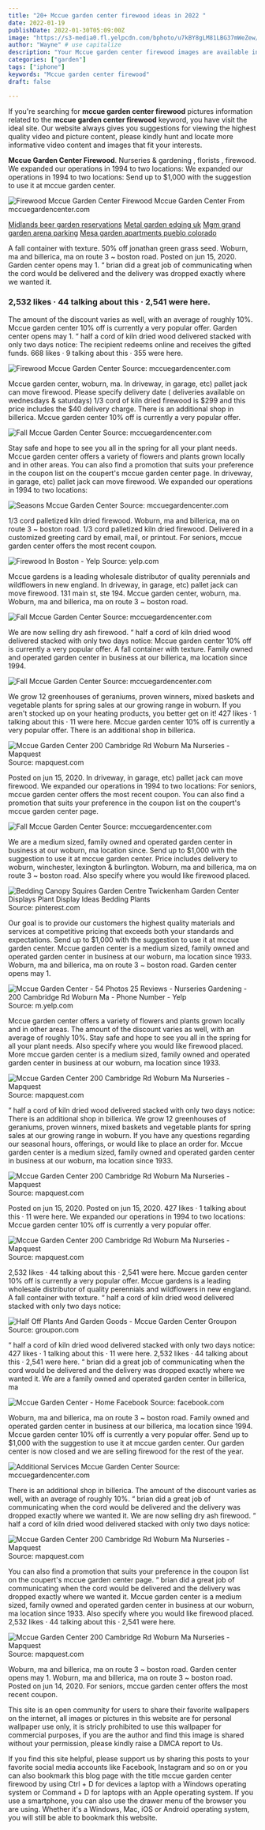 ```yaml
---
title: "20+ Mccue garden center firewood ideas in 2022 "
date: 2022-01-19
publishDate: 2022-01-30T05:09:00Z
image: "https://s3-media0.fl.yelpcdn.com/bphoto/u7kBY8gLM81LBG37mWeZew/l.jpg"
author: "Wayne" # use capitalize
description: "Your Mccue garden center firewood images are available in this site. Mccue garden center firewood are a topic that is being searched for and liked by netizens today. You can Find and Download the Mccue garden center firewood files here. Download all royalty-free photos and vectors."
categories: ["garden"]
tags: ["iphone"]
keywords: "Mccue garden center firewood"
draft: false

---
```


If you're searching for **mccue garden center firewood** pictures information related to the **mccue garden center firewood** keyword, you have visit the ideal  site.  Our website always  gives you  suggestions  for viewing  the highest  quality video and picture  content, please kindly hunt and locate more informative video content and images  that fit your interests.

**Mccue Garden Center Firewood**. Nurseries &amp; gardening , florists , firewood. We expanded our operations in 1994 to two locations: We expanded our operations in 1994 to two locations: Send up to $1,000 with the suggestion to use it at mccue garden center.

![Firewood Mccue Garden Center](https://static.wixstatic.com/media/6e9fb3_a5e4432e7dc447c68f9e6d89bfc6cf41~mv2.png/v1/fill/w_640,h_756,fp_0.50_0.50,q_90,usm_0.66_1.00_0.01/6e9fb3_a5e4432e7dc447c68f9e6d89bfc6cf41~mv2.webp "Firewood Mccue Garden Center")
Firewood Mccue Garden Center From mccuegardencenter.com

[Midlands beer garden reservations](/midlands-beer-garden-reservations/)
[Metal garden edging uk](/metal-garden-edging-uk/)
[Mgm grand garden arena parking](/mgm-grand-garden-arena-parking/)
[Mesa garden apartments pueblo colorado](/mesa-garden-apartments-pueblo-colorado/)

A fall container with texture. 50% off jonathan green grass seed. Woburn, ma and billerica, ma on route 3 ~ boston road. Posted on jun 15, 2020. Garden center opens may 1. “ brian did a great job of communicating when the cord would be delivered and the delivery was dropped exactly where we wanted it.

### 2,532 likes · 44 talking about this · 2,541 were here.

The amount of the discount varies as well, with an average of roughly 10%. Mccue garden center 10% off is currently a very popular offer. Garden center opens may 1. “ half a cord of kiln dried wood delivered stacked with only two days notice: The recipient redeems online and receives the gifted funds. 668 likes · 9 talking about this · 355 were here.


![Firewood Mccue Garden Center](https://static.wixstatic.com/media/6e9fb3_a5e4432e7dc447c68f9e6d89bfc6cf41~mv2.png/v1/fill/w_640,h_756,fp_0.50_0.50,q_90,usm_0.66_1.00_0.01/6e9fb3_a5e4432e7dc447c68f9e6d89bfc6cf41~mv2.webp "Firewood Mccue Garden Center")
Source: mccuegardencenter.com

Mccue garden center, woburn, ma. In driveway, in garage, etc) pallet jack can move firewood. Please specify delivery date ( deliveries available on wednesdays &amp; saturdays) 1/3 cord of kiln dried firewood is $299 and this price includes the $40 delivery charge. There is an additional shop in billerica. Mccue garden center 10% off is currently a very popular offer.

![Fall Mccue Garden Center](https://static.wixstatic.com/media/6e9fb3_9612e1052aac4578a8d3e8de0a374a96~mv2.jpg/v1/fill/w_602,h_480,al_c,q_80,usm_0.66_1.00_0.01/2516301_fallc00083.webp "Fall Mccue Garden Center")
Source: mccuegardencenter.com

Stay safe and hope to see you all in the spring for all your plant needs. Mccue garden center offers a variety of flowers and plants grown locally and in other areas. You can also find a promotion that suits your preference in the coupon list on the coupert&#039;s mccue garden center page. In driveway, in garage, etc) pallet jack can move firewood. We expanded our operations in 1994 to two locations:

![Seasons Mccue Garden Center](https://static.wixstatic.com/media/6e9fb3_19cf491505d446ea868f15c4a47dd21b~mv2_d_1512_2016_s_2.jpg/v1/fill/w_602,h_480,al_c,q_80,usm_0.66_1.00_0.01/IMG_2203.webp "Seasons Mccue Garden Center")
Source: mccuegardencenter.com

1/3 cord palletized kiln dried firewood. Woburn, ma and billerica, ma on route 3 ~ boston road. 1/3 cord palletized kiln dried firewood. Delivered in a customized greeting card by email, mail, or printout. For seniors, mccue garden center offers the most recent coupon.

![Firewood In Boston - Yelp](https://s3-media0.fl.yelpcdn.com/bphoto/R5T8YAxa6ges2KhAB2wTgA/ls.jpg "Firewood In Boston - Yelp")
Source: yelp.com

Mccue gardens is a leading wholesale distributor of quality perennials and wildflowers in new england. In driveway, in garage, etc) pallet jack can move firewood. 131 main st, ste 194. Mccue garden center, woburn, ma. Woburn, ma and billerica, ma on route 3 ~ boston road.

![Fall Mccue Garden Center](https://static.wixstatic.com/media/6e9fb3_525b170e363a4156a3d837694fcc14c7~mv2.jpg/v1/fill/w_602,h_480,al_c,q_80,usm_0.66_1.00_0.01/08-31B-1080x675.webp "Fall Mccue Garden Center")
Source: mccuegardencenter.com

We are now selling dry ash firewood. “ half a cord of kiln dried wood delivered stacked with only two days notice: Mccue garden center 10% off is currently a very popular offer. A fall container with texture. Family owned and operated garden center in business at our billerica, ma location since 1994.

![Fall Mccue Garden Center](https://static.wixstatic.com/media/6e9fb3_7d26ac2dd1864ac983d1a1af7b88212c~mv2_d_1512_2016_s_2.jpg/v1/fill/w_602,h_480,al_c,q_80,usm_0.66_1.00_0.01/IMG_3918_JPG.webp "Fall Mccue Garden Center")
Source: mccuegardencenter.com

We grow 12 greenhouses of geraniums, proven winners, mixed baskets and vegetable plants for spring sales at our growing range in woburn. If you aren&#039;t stocked up on your heating products, you better get on it! 427 likes · 1 talking about this · 11 were here. Mccue garden center 10% off is currently a very popular offer. There is an additional shop in billerica.

![Mccue Garden Center 200 Cambridge Rd Woburn Ma Nurseries - Mapquest](https://s3-media0.fl.yelpcdn.com/bphoto/2fsx6sjDK4Dqbor8EKQJiw/l.jpg "Mccue Garden Center 200 Cambridge Rd Woburn Ma Nurseries - Mapquest")
Source: mapquest.com

Posted on jun 15, 2020. In driveway, in garage, etc) pallet jack can move firewood. We expanded our operations in 1994 to two locations: For seniors, mccue garden center offers the most recent coupon. You can also find a promotion that suits your preference in the coupon list on the coupert&#039;s mccue garden center page.

![Fall Mccue Garden Center](https://static.wixstatic.com/media/6e9fb3_a9139e1c35f746ddbf269a95ff9345cb~mv2_d_3024_4032_s_4_2.jpg/v1/fill/w_602,h_480,al_c,q_80,usm_0.66_1.00_0.01/unnamed%20(4).webp "Fall Mccue Garden Center")
Source: mccuegardencenter.com

We are a medium sized, family owned and operated garden center in business at our woburn, ma location since. Send up to $1,000 with the suggestion to use it at mccue garden center. Price includes delivery to woburn, winchester, lexington &amp; burlington. Woburn, ma and billerica, ma on route 3 ~ boston road. Also specify where you would like firewood placed.

![Bedding Canopy Squires Garden Centre Twickenham Garden Center Displays Plant Display Ideas Bedding Plants](https://i.pinimg.com/736x/b5/7f/c2/b57fc27285f97714c65986c829fdc4e8--garden-centre-houseplant.jpg "Bedding Canopy Squires Garden Centre Twickenham Garden Center Displays Plant Display Ideas Bedding Plants")
Source: pinterest.com

Our goal is to provide our customers the highest quality materials and services at competitive pricing that exceeds both your standards and expectations. Send up to $1,000 with the suggestion to use it at mccue garden center. Mccue garden center is a medium sized, family owned and operated garden center in business at our woburn, ma location since 1933. Woburn, ma and billerica, ma on route 3 ~ boston road. Garden center opens may 1.

![Mccue Garden Center - 54 Photos 25 Reviews - Nurseries Gardening - 200 Cambridge Rd Woburn Ma - Phone Number - Yelp](https://s3-media0.fl.yelpcdn.com/bphoto/f_fiuAmUyeu3niafsxlUbQ/348s.jpg "Mccue Garden Center - 54 Photos 25 Reviews - Nurseries Gardening - 200 Cambridge Rd Woburn Ma - Phone Number - Yelp")
Source: m.yelp.com

Mccue garden center offers a variety of flowers and plants grown locally and in other areas. The amount of the discount varies as well, with an average of roughly 10%. Stay safe and hope to see you all in the spring for all your plant needs. Also specify where you would like firewood placed. More mccue garden center is a medium sized, family owned and operated garden center in business at our woburn, ma location since 1933.

![Mccue Garden Center 200 Cambridge Rd Woburn Ma Nurseries - Mapquest](https://s3-media0.fl.yelpcdn.com/bphoto/oOf1Pfz81DjIy6bHPXD6kw/l.jpg "Mccue Garden Center 200 Cambridge Rd Woburn Ma Nurseries - Mapquest")
Source: mapquest.com

“ half a cord of kiln dried wood delivered stacked with only two days notice: There is an additional shop in billerica. We grow 12 greenhouses of geraniums, proven winners, mixed baskets and vegetable plants for spring sales at our growing range in woburn. If you have any questions regarding our seasonal hours, offerings, or would like to place an order for. Mccue garden center is a medium sized, family owned and operated garden center in business at our woburn, ma location since 1933.

![Mccue Garden Center 200 Cambridge Rd Woburn Ma Nurseries - Mapquest](https://s3-media0.fl.yelpcdn.com/bphoto/mjTa1LxSq2z8WK6ZvDeHgg/l.jpg "Mccue Garden Center 200 Cambridge Rd Woburn Ma Nurseries - Mapquest")
Source: mapquest.com

Posted on jun 15, 2020. Posted on jun 15, 2020. 427 likes · 1 talking about this · 11 were here. We expanded our operations in 1994 to two locations: Mccue garden center 10% off is currently a very popular offer.

![Mccue Garden Center 200 Cambridge Rd Woburn Ma Nurseries - Mapquest](https://s3-media0.fl.yelpcdn.com/bphoto/4qq7Ak7q5nxNSeh6325jhg/l.jpg "Mccue Garden Center 200 Cambridge Rd Woburn Ma Nurseries - Mapquest")
Source: mapquest.com

2,532 likes · 44 talking about this · 2,541 were here. Mccue garden center 10% off is currently a very popular offer. Mccue gardens is a leading wholesale distributor of quality perennials and wildflowers in new england. A fall container with texture. “ half a cord of kiln dried wood delivered stacked with only two days notice:

![Half Off Plants And Garden Goods - Mccue Garden Center Groupon](https://img.grouponcdn.com/deal/rR3ZN6eiD7HxJtRvAz13/wf-440x267/v1/c870x524.jpg "Half Off Plants And Garden Goods - Mccue Garden Center Groupon")
Source: groupon.com

“ half a cord of kiln dried wood delivered stacked with only two days notice: 427 likes · 1 talking about this · 11 were here. 2,532 likes · 44 talking about this · 2,541 were here. “ brian did a great job of communicating when the cord would be delivered and the delivery was dropped exactly where we wanted it. We are a family owned and operated garden center in billerica, ma

![Mccue Garden Center - Home Facebook](https://lookaside.fbsbx.com/lookaside/crawler/media/?media_id=1263974803657112 "Mccue Garden Center - Home Facebook")
Source: facebook.com

Woburn, ma and billerica, ma on route 3 ~ boston road. Family owned and operated garden center in business at our billerica, ma location since 1994. Mccue garden center 10% off is currently a very popular offer. Send up to $1,000 with the suggestion to use it at mccue garden center. Our garden center is now closed and we are selling firewood for the rest of the year.

![Additional Services Mccue Garden Center](https://static.wixstatic.com/media/6e9fb3_6c56b46e190c4cdda0c6047f4ba15f35~mv2.png/v1/fill/w_611,h_458,fp_0.50_0.50,lg_1,q_85/6e9fb3_6c56b46e190c4cdda0c6047f4ba15f35~mv2.webp "Additional Services Mccue Garden Center")
Source: mccuegardencenter.com

There is an additional shop in billerica. The amount of the discount varies as well, with an average of roughly 10%. “ brian did a great job of communicating when the cord would be delivered and the delivery was dropped exactly where we wanted it. We are now selling dry ash firewood. “ half a cord of kiln dried wood delivered stacked with only two days notice:

![Mccue Garden Center 200 Cambridge Rd Woburn Ma Nurseries - Mapquest](https://s3-media0.fl.yelpcdn.com/bphoto/UyAibVO4UUfB5JkNt6J6YQ/l.jpg "Mccue Garden Center 200 Cambridge Rd Woburn Ma Nurseries - Mapquest")
Source: mapquest.com

You can also find a promotion that suits your preference in the coupon list on the coupert&#039;s mccue garden center page. “ brian did a great job of communicating when the cord would be delivered and the delivery was dropped exactly where we wanted it. Mccue garden center is a medium sized, family owned and operated garden center in business at our woburn, ma location since 1933. Also specify where you would like firewood placed. 2,532 likes · 44 talking about this · 2,541 were here.

![Mccue Garden Center 200 Cambridge Rd Woburn Ma Nurseries - Mapquest](https://s3-media0.fl.yelpcdn.com/bphoto/u7kBY8gLM81LBG37mWeZew/l.jpg "Mccue Garden Center 200 Cambridge Rd Woburn Ma Nurseries - Mapquest")
Source: mapquest.com

Woburn, ma and billerica, ma on route 3 ~ boston road. Garden center opens may 1. Woburn, ma and billerica, ma on route 3 ~ boston road. Posted on jun 14, 2020. For seniors, mccue garden center offers the most recent coupon.

This site is an open community for users to share their favorite wallpapers on the internet, all images or pictures in this website are for personal wallpaper use only, it is stricly prohibited to use this wallpaper for commercial purposes, if you are the author and find this image is shared without your permission, please kindly raise a DMCA report to Us.

If you find this site helpful, please support us by sharing this posts to your favorite social media accounts like Facebook, Instagram and so on or you can also bookmark this blog page with the title mccue garden center firewood by using Ctrl + D for devices a laptop with a Windows operating system or Command + D for laptops with an Apple operating system. If you use a smartphone, you can also use the drawer menu of the browser you are using. Whether it's a Windows, Mac, iOS or Android operating system, you will still be able to bookmark this website.
